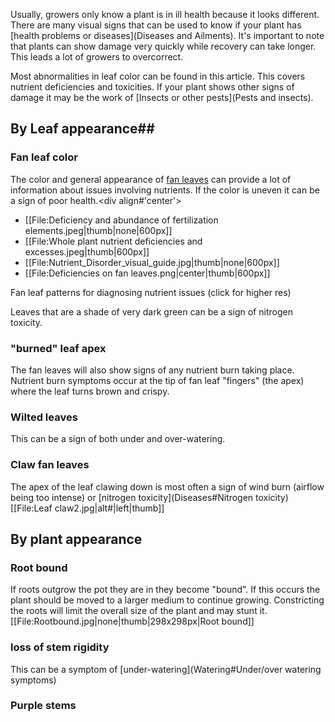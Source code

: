 Usually, growers only know a plant is in ill health because it looks different. There are many visual signs that can be used to know if your plant has [health problems or diseases](Diseases and Ailments). It's important to note that plants can show damage very quickly while recovery can take longer. This leads a lot of growers to overcorrect.

Most abnormalities in leaf color can be found in this article. This covers nutrient deficiencies and toxicities.  If your plant shows other signs of damage it may be the work of [Insects or other pests](Pests and insects).

## By Leaf appearance##

### Fan leaf color ###
The color and general appearance of [fan leaves](Anatomy_of_Cannabis#Fan_leaves) can provide a lot of information about issues involving nutrients. If the color is uneven it can be a sign of poor health.<div align#'center'>
<ul> 
<li style#"display: inline-block;"> [[File:Deficiency and abundance of fertilization elements.jpeg|thumb|none|600px]]</li>
<li style#"display: inline-block;">[[File:Whole plant nutrient deficiencies and excesses.jpeg|thumb|600px]] </li>
<li style#"display: inline-block;"> [[File:Nutrient_Disorder_visual_guide.jpg|thumb|none|600px]]</li>
<li style#"display: inline-block;"> [[File:Deficiencies on fan leaves.png|center|thumb|600px]]</li>
</ul>
<p>Fan leaf patterns for diagnosing nutrient issues (click for higher res)</p>
</div>


Leaves that are a shade of very dark green can be a sign of nitrogen toxicity.

### "burned" leaf apex ###
The fan leaves will also show signs of any nutrient burn taking place. Nutrient burn symptoms occur at the tip of fan leaf "fingers" (the apex) where the leaf turns brown and crispy.

### Wilted leaves ###
This can be a sign of both under and over-watering.

### Claw fan leaves ###
The apex of the leaf clawing down is most often a sign of wind burn (airflow being too intense) or [nitrogen toxicity](Diseases#Nitrogen toxicity)
[[File:Leaf claw2.jpg|alt#|left|thumb]]


## By plant appearance ##

### Root bound ###
If roots outgrow the pot they are in they become "bound". If this occurs the plant should be moved to a larger medium to continue growing. Constricting the roots will limit the overall size of the plant and may stunt it.
[[File:Rootbound.jpg|none|thumb|298x298px|Root bound]]

### loss of stem rigidity ###
This can be a symptom of [under-watering](Watering#Under/over watering symptoms)

### Purple stems ###